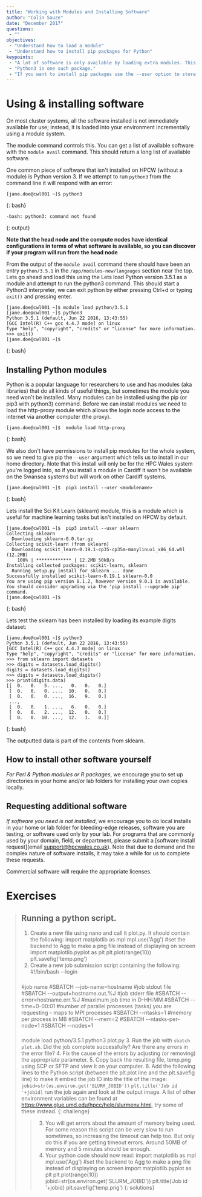 ```yaml
---
title: "Working with Modules and Installing Software"
author: "Colin Sauze"
date: "December 2017"
questions: 
 - ""
objectives: 
 - "Understand how to load a module"
 - "Understand how to install pip packages for Python"
keypoints:
 - "A lot of software is only available by loading extra modules. This helps prevent problems where two packages are incompatible."
 - "Python3 is one such package."
 - "If you want to install pip packages use the --user option to store the packages in your home directory and load the http-proxy module first."
---
```


# Using & installing software

On most cluster systems, all the software installed is not immediately available for use;
instead, it is loaded into your environment incrementally using a module system. 

The module command controls this. 
You can get a list of available software with the `module avail` command. This should return a long list of available software.

One common piece of software that isn't installed on HPCW (without a module) is Python version 3. If we attempt to run `python3` from the command line it will respond with an error:

~~~
[jane.doe@cwl001 ~]$ python3
~~~
{: bash}

~~~
-bash: python3: command not found
~~~
{: output}

**Note that the head node and the compute nodes have identical configurations in terms of what software is available, so you can discover if your program will run from the head node**

From the output of the `module avail` command there should have been an entry `python/3.5.1` in the `/app/modules-new/langauges` section near the top. Lets go ahead and load this using the 
Lets load Python version 3.5.1 as a module and attempt to run the python3 command. This should start a Python3 interpreter, we can exit python by either pressing Ctrl+d or typing `exit()` and pressing enter. 

~~~
[jane.doe@cwl001 ~]$ module load python/3.5.1
[jane.doe@cwl001 ~]$ python3
Python 3.5.1 (default, Jun 22 2016, 13:43:55) 
[GCC Intel(R) C++ gcc 4.4.7 mode] on linux
Type "help", "copyright", "credits" or "license" for more information.
>>> exit()
[jane.doe@cwl001 ~]$
~~~
{: bash}


## Installing Python modules

Python is a popular language for researchers to use and has modules (aka libraries) that do all kinds of useful things, but sometimes the module you need won't be installed. Many modules can be installed using the pip (or pip3 with python3) command. Before we can install modules we need to load the http-proxy module which allows the login node access to the internet via another computer (the proxy). 

~~~
[jane.doe@cwl001 ~]$  module load http-proxy
~~~
{: bash}

We also don't have permissions to install pip modules for the whole system, so we need to give pip the `--user` argument which tells us to install in our home directory. Note that this install will only be for the HPC Wales system you're logged into, so if you install a module in Cardiff it won't be available on the Swansea systems but will work on other Cardiff systems.

~~~
[jane.doe@cwl001 ~]$  pip3 install --user <modulename>
~~~
{: bash}

Lets install the Sci Kit Learn (sklearn)  module, this is a module which is useful for machine learning tasks but isn't installed on HPCW by default. 

~~~
[jane.doe@cwl001 ~]$  pip3 install --user sklearn
Collecting sklearn
  Downloading sklearn-0.0.tar.gz
Collecting scikit-learn (from sklearn)
  Downloading scikit_learn-0.19.1-cp35-cp35m-manylinux1_x86_64.whl (12.2MB)
    100% | ************* | 12.2MB 50kB/s 
Installing collected packages: scikit-learn, sklearn
  Running setup.py install for sklearn ... done
Successfully installed scikit-learn-0.19.1 sklearn-0.0
You are using pip version 8.1.2, however version 9.0.1 is available.
You should consider upgrading via the 'pip install --upgrade pip' command.
[jane.doe@cwl001 ~]$
~~~
{: bash}

Lets test the sklearn has been installed by loading its example digits dataset:

~~~
[jane.doe@cwl001 ~]$ python3
Python 3.5.1 (default, Jun 22 2016, 13:43:55) 
[GCC Intel(R) C++ gcc 4.4.7 mode] on linux
Type "help", "copyright", "credits" or "license" for more information.
>>> from sklearn import datasets
>>> digits = datasets.load_digits()
digits = datasets.load_digits()
>>> digits = datasets.load_digits()
>>> print(digits.data)
[[  0.   0.   5. ...,   0.   0.   0.]
 [  0.   0.   0. ...,  10.   0.   0.]
 [  0.   0.   0. ...,  16.   9.   0.]
 ..., 
 [  0.   0.   1. ...,   6.   0.   0.]
 [  0.   0.   2. ...,  12.   0.   0.]
 [  0.   0.  10. ...,  12.   1.   0.]]
~~~
{: bash}

The outputted data is part of the contents from sklearn. 

## How to install other software yourself

*For Perl & Python modules or R packages*, we encourage you to set up directories in your
home and/or lab folders for installing your own copies locally. 

## Requesting additional software 

*If software you need is not installed*, we encourage you to do local installs in your home
or lab folder for bleeding-edge releases, software you are testing, or software used
only by your lab. For programs that are commonly used by your domain, field, 
or department, please submit a 
[software install request](email support@hpcwales.co.uk).
Note that due to demand and the complex nature of software installs, it may take a while for us to complete these requests. 

Commercial software will require the appropriate licenses. 


# Exercises

> ## Running a python script. 
> 1. Create a new file using nano and call it plot.py. It should contain the following:
>import matplotlib as mpl
>mpl.use('Agg') #set the backend to Agg to make a png file instead of displaying on screen
>import matplotlib.pyplot as plt
>plt.plot(range(10))
>plt.savefig('temp.png')
> 2. Create a new job submission script containing the following:
>#!/bin/bash --login
>###
>#job name
>#SBATCH --job-name=hostname
>#job stdout file
>#SBATCH --output=hostname.out.%J
>#job stderr file
>#SBATCH --error=hostname.err.%J
>#maximum job time in D-HH:MM
>#SBATCH --time=0-00:01
>#number of parallel processes (tasks) you are requesting - maps to MPI processes
>#SBATCH --ntasks=1
>#memory per process in MB 
>#SBATCH --mem=2
>#SBATCH --ntasks-per-node=1
>#SBATCH --nodes=1
>###
>module load python/3.5.1
>python3 plot.py
> 3. Run the job with `sbatch plot.sh`. Did the job complete successfully? Are there any errors in the error file? 
> 4. Fix the cause of the errors by adjusting (or removing) the appropriate parameter. 
> 5. Copy back the resulting file, temp.png using SCP or SFTP and view it on your computer. 
> 6. Add the following lines to the Python script (between the plt.plot line and the plt.savefig line) to make it embed the job ID into the title of the image:
> `jobid=str(os.environ.get('SLURM_JOBID'))`
> `plt.title('Job id '+jobid)`
> run the job again and look at the output image. A list of other environment variables can be found at https://www.glue.umd.edu/hpcc/help/slurmenv.html, try some of these instead.
{: challenge}
>> 3. You will get errors about the amount of memory being used. For some reason this script can be very slow to run sometimes, so increasing the timeout can help too. But only do this if you are getting timeout errors. Around 50MB of memory and 5 minutes should be enough.
>> 6. Your python code should now read:
>>import matplotlib as mpl
>>mpl.use('Agg') #set the backend to Agg to make a png file instead of displaying on screen
>>import matplotlib.pyplot as plt
>>plt.plot(range(10))
>>jobid=str(os.environ.get('SLURM_JOBID'))
>>plt.title('Job id '+jobid)
>>plt.savefig('temp.png')
{: solutions}

